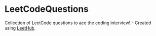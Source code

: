# LeetCodeQuestions
Collection of LeetCode questions to ace the coding interview! - Created using [LeetHub](https://github.com/QasimWani/LeetHub).
